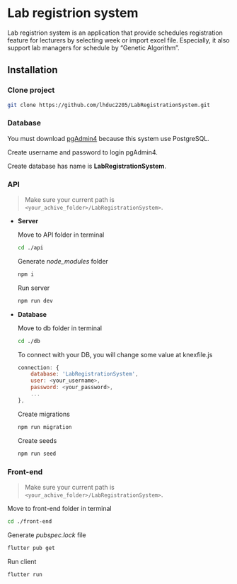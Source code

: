 # Lab registrion system
Lab registrion system is an application that provide schedules registration feature for lecturers by selecting week or import excel file. Especially, it also support lab managers for schedule by “Genetic Algorithm”. 

## Installation
### Clone project
```bash
git clone https://github.com/lhduc2205/LabRegistrationSystem.git
```


### Database
You must download [pgAdmin4](https://www.pgadmin.org/download/ "pgAdmin4 Home") because this system use PostgreSQL.

Create username and password to login pgAdmin4.

Create database has name is **LabRegistrationSystem**.



### API
> Make sure your current path is `<your_achive_folder>/LabRegistrationSystem>`.

* **Server**

    Move to API folder in terminal
    ```bash
    cd ./api
    ```
    Generate _node_modules_ folder
    ```bash
    npm i
    ```
    Run server
    ```bash
    npm run dev
    ```

* **Database**

    Move to db folder in terminal
    ```bash
    cd ./db
    ```

    To connect with your DB, you will change some value at knexfile.js

    ```JavaScript
    connection: {
        database: 'LabRegistrationSystem',
        user: <your_username>,
        password: <your_password>,
        ...
    },
    ```

    Create migrations
    ```bash
    npm run migration
    ```
    Create seeds
    ```bash
    npm run seed
    ```

### Front-end
> Make sure your current path is `<your_achive_folder>/LabRegistrationSystem>`.

Move to front-end folder in terminal
```bash
cd ./front-end
```
Generate _pubspec.lock_ file
```bash
flutter pub get
```
Run client
```bash
flutter run
```
